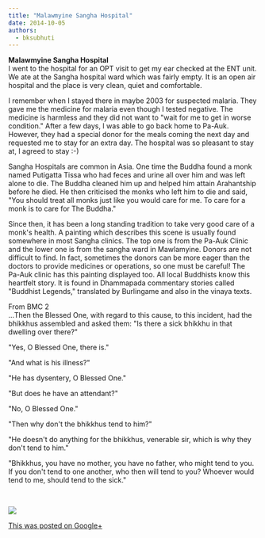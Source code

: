 ```yaml
---
title: "Malawmyine Sangha Hospital"
date: 2014-10-05
authors: 
  - bksubhuti
---
```


**Malawmyine Sangha Hospital**  
I went to the hospital for an OPT visit to get my ear checked at the ENT unit. We ate at the Sangha hospital ward which was fairly empty. It is an open air hospital and the place is very clean, quiet and comfortable.  
  
I remember when I stayed there in maybe 2003 for suspected malaria. They gave me the medicine for malaria even though I tested negative. The medicine is harmless and they did not want to "wait for me to get in worse condition." After a few days, I was able to go back home to Pa-Auk. However, they had a special donor for the meals coming the next day and requested me to stay for an extra day. The hospital was so pleasant to stay at, I agreed to stay :-)  
  
Sangha Hospitals are common in Asia. One time the Buddha found a monk named Putigatta Tissa who had feces and urine all over him and was left alone to die. The Buddha cleaned him up and helped him attain Arahantship before he died. He then criticised the monks who left him to die and said, "You should treat all monks just like you would care for me. To care for a monk is to care for The Buddha."  
  
Since then, it has been a long standing tradition to take very good care of a monk's health. A painting which describes this scene is usually found somewhere in most Sangha clinics. The top one is from the Pa-Auk Clinic and the lower one is from the sangha ward in Mawlamyine. Donors are not difficult to find. In fact, sometimes the donors can be more eager than the doctors to provide medicines or operations, so one must be careful! The Pa-Auk clinic has this painting displayed too. All local Buddhists know this heartfelt story. It is found in Dhammapada commentary stories called "Buddhist Legends," translated by Burlingame and also in the vinaya texts.  
  
From BMC 2  
...Then the Blessed One, with regard to this cause, to this incident, had the bhikkhus assembled and asked them: "Is there a sick bhikkhu in that dwelling over there?"  
  
"Yes, O Blessed One, there is."  
  
"And what is his illness?"  
  
"He has dysentery, O Blessed One."  
  
"But does he have an attendant?"  
  
"No, O Blessed One."  
  
"Then why don't the bhikkhus tend to him?"  
  
"He doesn't do anything for the bhikkhus, venerable sir, which is why they don't tend to him."  
  
"Bhikkhus, you have no mother, you have no father, who might tend to you. If you don't tend to one another, who then will tend to you? Whoever would tend to me, should tend to the sick."  
  
  
﻿

![](https://lh6.googleusercontent.com/-VlqcWvK8Nts/VDEtgtU-laI/AAAAAAAAKdA/FGT49ATyfDk/w506-h750/14%2B-%2B1)

[This was posted on Google+](https://plus.google.com/+BhikkhuSubhuti/posts/JZeepkjPeg7)